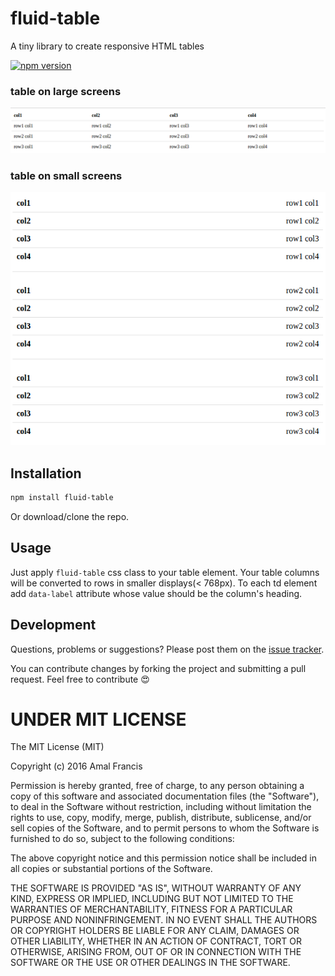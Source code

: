 # fluid-table

A tiny library to create responsive HTML tables

[![npm version](https://badge.fury.io/js/fluid-table.svg)](https://badge.fury.io/js/fluid-table)

### table on large screens
![screenshot](https://raw.githubusercontent.com/amalfra/fluid-table/master/examples/large-screenshot.png)
### table on small screens
![screenshot](https://raw.githubusercontent.com/amalfra/fluid-table/master/examples/small-screenshot.png)

## Installation
```sh
npm install fluid-table
```

Or download/clone the repo.

## Usage
Just apply `fluid-table` css class to your table element. Your table columns will be converted to rows in smaller displays(< 768px).
To each td element add `data-label` attribute whose value should be the column's heading.

## Development

Questions, problems or suggestions? Please post them on the [issue tracker](https://github.com/amalfra/fluid-table/issues). 

You can contribute changes by forking the project and submitting a pull request. Feel free to contribute :heart_eyes:

UNDER MIT LICENSE
=================

The MIT License (MIT)

Copyright (c) 2016 Amal Francis

Permission is hereby granted, free of charge, to any person obtaining a copy of this software and associated documentation files (the "Software"), to deal in the Software without restriction, including without limitation the rights to use, copy, modify, merge, publish, distribute, sublicense, and/or sell copies of the Software, and to permit persons to whom the Software is furnished to do so, subject to the following conditions:

The above copyright notice and this permission notice shall be included in all copies or substantial portions of the Software.

THE SOFTWARE IS PROVIDED "AS IS", WITHOUT WARRANTY OF ANY KIND, EXPRESS OR IMPLIED, INCLUDING BUT NOT LIMITED TO THE WARRANTIES OF MERCHANTABILITY, FITNESS FOR A PARTICULAR PURPOSE AND NONINFRINGEMENT. IN NO EVENT SHALL THE AUTHORS OR COPYRIGHT HOLDERS BE LIABLE FOR ANY CLAIM, DAMAGES OR OTHER LIABILITY, WHETHER IN AN ACTION OF CONTRACT, TORT OR OTHERWISE, ARISING FROM, OUT OF OR IN CONNECTION WITH THE SOFTWARE OR THE USE OR OTHER DEALINGS IN THE SOFTWARE.
